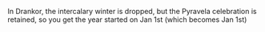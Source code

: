 In Drankor, the intercalary winter is dropped, but the Pyravela celebration is retained, so you get the year started on Jan 1st (which becomes Jan 1st)